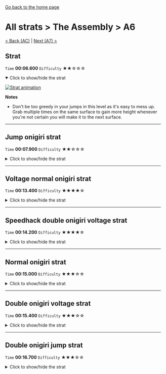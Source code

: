 [Go back to the home page](https://github.com/Doublevil/scbspeedrun)

# All strats > The Assembly > A6

[< Back (AC)](https://github.com/Doublevil/scbspeedrun/blob/main/levels/all_lvl/A/AC.md) | [Next (A7) >](https://github.com/Doublevil/scbspeedrun/blob/main/levels/all_lvl/A/A7.md)

## Strat

`Time` **00:06.600** `Difficulty` ★★☆☆☆
<details open>
  <summary>Click to show/hide the strat</summary>

  [![Strat animation](https://github.com/Doublevil/scbspeedrun/blob/main/media/levels/A/A6_Strat.webp)](https://github.com/Doublevil/scbspeedrun/blob/main/media/levels/A/A6_Strat.mp4?raw=true)

  **Notes**
  - Don't be too greedy in your jumps in this level as it's easy to mess up. Grab multiple times on the same surface to gain more height whenever you're not certain you will make it to the next surface.
</details>

---
## Jump onigiri strat

`Time` **00:07.900** `Difficulty` ★★☆☆☆
<details>
  <summary>Click to show/hide the strat</summary>

  [![Strat animation](https://github.com/Doublevil/scbspeedrun/blob/main/media/levels/A/A6_JumpOnigiri.webp)](https://github.com/Doublevil/scbspeedrun/blob/main/media/levels/A/A6_JumpOnigiri.mp4?raw=true)

  **Notes**
  - This strat only gets the jump onigiri, without the normal one.
  - You can use variations of this strat that grab at different walls. They might be just as fast, but not faster than what is shown in this strat.
</details>

---
## Voltage normal onigiri strat

`Time` **00:13.400** `Difficulty` ★★★★☆
<details>
  <summary>Click to show/hide the strat</summary>

  [![Strat animation](https://github.com/Doublevil/scbspeedrun/blob/main/media/levels/A/A6_VoltageNormalOnigiri.webp)](https://github.com/Doublevil/scbspeedrun/blob/main/media/levels/A/A6_VoltageNormalOnigiri.mp4?raw=true)

  **Notes**
  - Note that this strat only gets the normal onigiri. If you run for all onigiris, you'll also need to collect the jump onigiri.
</details>

---
## Speedhack double onigiri voltage strat

`Time` **00:14.200** `Difficulty` ★★★★☆
<details>
  <summary>Click to show/hide the strat</summary>

  [![Strat animation](https://github.com/Doublevil/scbspeedrun/blob/main/media/levels/A/A6_S_AllOnigirisWithVoltage.webp)](https://github.com/Doublevil/scbspeedrun/blob/main/media/levels/A/A6_S_AllOnigirisWithVoltage.mp4?raw=true)

  **Notes**
  - Based on the similarly named non-speedhack strat.
  - Speedhack should only save a little bit of time at the start.
  - Speedhack makes it difficult to touch the little walls to regenerate jump and voltage without sprinting upwards and touching a glitch block. Be careful not to hold Up too much.
</details>

---
## Normal onigiri strat

`Time` **00:15.000** `Difficulty` ★★★☆☆
<details>
  <summary>Click to show/hide the strat</summary>

  [![Strat animation](https://github.com/Doublevil/scbspeedrun/blob/main/media/levels/A/A6_NormalOnigiri.webp)](https://github.com/Doublevil/scbspeedrun/blob/main/media/levels/A/A6_NormalOnigiri.mp4?raw=true)

  **Notes**
  - It's hard to get through the small window with the cable cart only, but with good jump cancels, you can go through without slowing down.
  - Note that this strat only gets the normal onigiri. If you run for all onigiris, you'll need to go back for the jump onigiri when you get the jump cart, which you can use to pick up this same onigiri faster. This is definitely not optimal.
</details>

---
## Double onigiri voltage strat

`Time` **00:15.400** `Difficulty` ★★★☆☆
<details>
  <summary>Click to show/hide the strat</summary>

  [![Strat animation](https://github.com/Doublevil/scbspeedrun/blob/main/media/levels/A/A6_AllOnigirisWithVoltage.webp)](https://github.com/Doublevil/scbspeedrun/blob/main/media/levels/A/A6_AllOnigirisWithVoltage.mp4?raw=true)

  **Notes**
  - This strat gets both onigiris but uses voltage cart.
</details>

---
## Double onigiri jump strat

`Time` **00:16.700** `Difficulty` ★★★☆☆
<details>
  <summary>Click to show/hide the strat</summary>

  [![Strat animation](https://github.com/Doublevil/scbspeedrun/blob/main/media/levels/A/A6_AllOnigirisWithJump.webp)](https://github.com/Doublevil/scbspeedrun/blob/main/media/levels/A/A6_AllOnigirisWithJump.mp4?raw=true)

  **Notes**
  - This strat gets both onigiris with only cable & jump carts.
</details>
